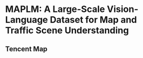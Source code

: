 # MAPLM: A Large-Scale Vision-Language Dataset for Map and Traffic Scene Understanding

## Tencent Map







